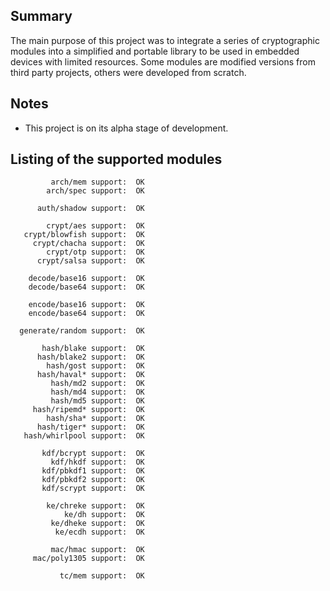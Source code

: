 
## Summary

The main purpose of this project was to integrate a series of cryptographic modules into a simplified and portable library to be used in embedded devices with limited resources.
Some modules are modified versions from third party projects, others were developed from scratch.

## Notes

 - This project is on its alpha stage of development.

## Listing of the supported modules

```
         arch/mem support:	OK
        arch/spec support:	OK

      auth/shadow support:	OK

        crypt/aes support:	OK
   crypt/blowfish support:	OK
     crypt/chacha support:	OK
        crypt/otp support:	OK
      crypt/salsa support:	OK

    decode/base16 support:	OK
    decode/base64 support:	OK

    encode/base16 support:	OK
    encode/base64 support:	OK

  generate/random support:	OK

       hash/blake support:	OK
      hash/blake2 support:	OK
        hash/gost support:	OK
      hash/haval* support:	OK
         hash/md2 support:	OK
         hash/md4 support:	OK
         hash/md5 support:	OK
     hash/ripemd* support:	OK
        hash/sha* support:	OK
      hash/tiger* support:	OK
   hash/whirlpool support:	OK

       kdf/bcrypt support:	OK
         kdf/hkdf support:	OK
       kdf/pbkdf1 support:	OK
       kdf/pbkdf2 support:	OK
       kdf/scrypt support:	OK

        ke/chreke support:	OK
            ke/dh support:	OK
         ke/dheke support:	OK
          ke/ecdh support:	OK

         mac/hmac support:	OK
     mac/poly1305 support:	OK

           tc/mem support:	OK
```
